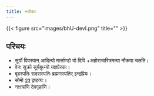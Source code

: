 ```yaml
---
title: +लोकाः
---
```


{{< figure src="images/bhU-devI.png" title="" >}}

## परिचयः
- सूर्यो विवस्वान् आदित्यो मार्त्ताण्डो यो दिवि +अहोरात्रारित्रमत्या नौकया चलति।
- वेनः सुक्रो सूर्यबुध्न्यो यज्ञप्रेरकः।
- बृहस्पतिः सदसस्पतिः ब्रह्मणस्पतिर् इन्द्रप्रियः।
- सोमो [ऽत्र](../soma/) द्रष्टव्यः।
- नक्षत्राणि देवगृहाणि। 